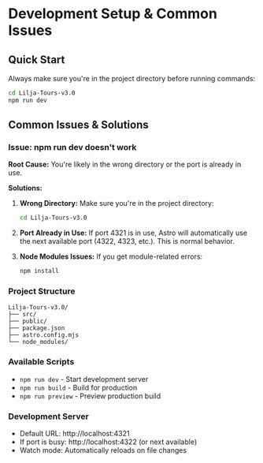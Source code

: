 # Development Setup & Common Issues

## Quick Start
Always make sure you're in the project directory before running commands:
```bash
cd Lilja-Tours-v3.0
npm run dev
```

## Common Issues & Solutions

### Issue: npm run dev doesn't work
**Root Cause:** You're likely in the wrong directory or the port is already in use.

**Solutions:**
1. **Wrong Directory:** Make sure you're in the project directory:
   ```bash
   cd Lilja-Tours-v3.0
   ```

2. **Port Already in Use:** If port 4321 is in use, Astro will automatically use the next available port (4322, 4323, etc.). This is normal behavior.

3. **Node Modules Issues:** If you get module-related errors:
   ```bash
   npm install
   ```

### Project Structure
```
Lilja-Tours-v3.0/
├── src/
├── public/
├── package.json
├── astro.config.mjs
└── node_modules/
```

### Available Scripts
- `npm run dev` - Start development server
- `npm run build` - Build for production
- `npm run preview` - Preview production build

### Development Server
- Default URL: http://localhost:4321
- If port is busy: http://localhost:4322 (or next available)
- Watch mode: Automatically reloads on file changes